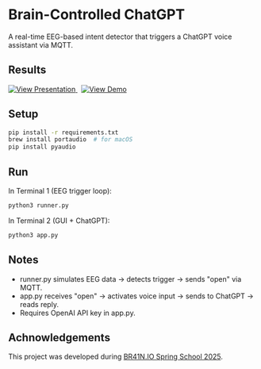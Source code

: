 # Brain-Controlled ChatGPT

A real-time EEG-based intent detector that triggers a ChatGPT voice assistant via MQTT.

## Results 

<p align="left">
  <a href="https://docs.google.com/presentation/d/1ATDAViMGEZEGJ7OFfEbvGqKSl-iMVAZM/edit?usp=sharing&ouid=114411754495736577659&rtpof=true&sd=true" target="_blank">
    <img src="https://img.shields.io/badge/View%20Presentation-blue?style=for-the-badge" alt="View Presentation">
  </a>
  &nbsp;
  <a href="https://drive.google.com/file/d/1VJSqVCjtSaDPo2jxpAOs2tgSBSYcSG3M/view?usp=sharing" target="_blank">
    <img src="https://img.shields.io/badge/View%20Demo-green?style=for-the-badge" alt="View Demo">
  </a>
</p>

## Setup

```bash
pip install -r requirements.txt
brew install portaudio  # for macOS
pip install pyaudio
```
## Run

In Terminal 1 (EEG trigger loop):
```bash
python3 runner.py
```

In Terminal 2 (GUI + ChatGPT):
```bash
python3 app.py
```

## Notes
- runner.py simulates EEG data → detects trigger → sends "open" via MQTT.
- app.py receives "open" → activates voice input → sends to ChatGPT → reads reply.
- Requires OpenAI API key in app.py.

## Achnowledgements

This project was developed during [BR41N.IO Spring School 2025](https://www.br41n.io/Spring-School-2025).
